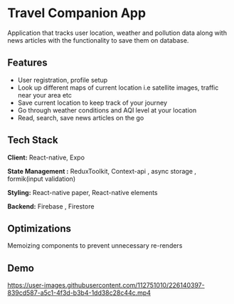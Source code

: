 
# Travel Companion App

Application that tracks user location, weather and pollution data along with news articles with the functionality to save them on database.

## Features
- User registration, profile setup 
- Look up different maps of current location i.e satellite images, traffic near your area etc
- Save current location to keep track of your journey
- Go through weather conditions and AQI level at your location
- Read, search, save news articles on the go


## Tech Stack

**Client:** React-native, Expo

**State Management :** ReduxToolkit, Context-api , async storage , formik(input validation)

**Styling:** React-native paper, React-native elements

**Backend:** Firebase , Firestore


## Optimizations

Memoizing components to prevent unnecessary re-renders 


## Demo

https://user-images.githubusercontent.com/112751010/226140397-839cd587-a5c1-4f3d-b3b4-1dd38c28c44c.mp4

